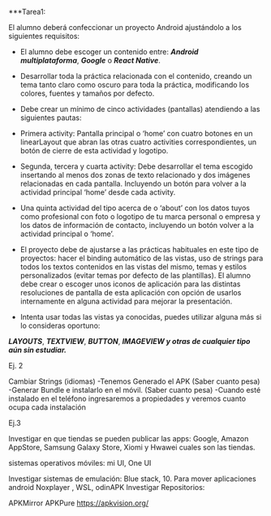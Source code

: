 ***Tarea1:
  
El alumno deberá confeccionar un proyecto Android ajustándolo a los siguientes requisitos:

- El alumno debe escoger un contenido entre: _**Android multiplataforma**_, _**Google**_ o _**React Native**_.
    

- Desarrollar toda la práctica relacionada con el contenido, creando un tema tanto claro como oscuro para toda la práctica, modificando los colores, fuentes y tamaños por defecto.
    

- Debe crear un mínimo de cinco actividades (pantallas) atendiendo a las siguientes pautas:
    

- Primera activity: Pantalla principal o ‘home’ con cuatro botones en un linearLayout que abran las otras cuatro activities correspondientes, un botón de cierre de esta actividad y logotipo.
    
- Segunda, tercera y cuarta activity: Debe desarrollar el tema escogido insertando al menos dos zonas de texto relacionado y dos imágenes relacionadas en cada pantalla. Incluyendo un botón para volver a la actividad principal ‘home’ desde cada activity.
    
- Una quinta actividad del tipo acerca de o ‘about’ con los datos tuyos como profesional con foto o logotipo de tu marca personal o empresa y los datos de información de contacto, incluyendo un botón volver a la actividad principal o ‘home’.
    

- El proyecto debe de ajustarse a las prácticas habituales en este tipo de proyectos: hacer el binding automático de las vistas, uso de strings para todos los textos contenidos en las vistas del mismo, temas y estilos personalizados (evitar temas por defecto de las plantillas). El alumno debe crear o escoger unos iconos de aplicación para las distintas resoluciones de pantalla de esta aplicación con opción de usarlos internamente en alguna actividad para mejorar la presentación.
    

- Intenta usar todas las vistas ya conocidas, puedes utilizar alguna más si lo consideras oportuno:
    

_**LAYOUTS**_, _**TEXTVIEW**_, _**BUTTON**_, _**IMAGEVIEW y otras de cualquier tipo aún sin estudiar.**_

Ej. 2 

Cambiar Strings (idiomas)
-Tenemos Generado el APK (Saber cuanto pesa)
-Generar Bundle e instalarlo en el móvil. (Saber cuanto pesa)
-Cuando esté instalado en el teléfono ingresaremos a propiedades y veremos cuanto ocupa cada instalación

Ej.3

Investigar en que tiendas se pueden publicar las apps:  Google, Amazon AppStore, Samsung Galaxy Store, Xiomi y Hwawei cuales son las tiendas.

sistemas operativos móviles: mi UI, One UI

Investigar  sistemas de emulación: Blue stack, 10. Para mover aplicaciones android 
Noxplayer , WSL, odinAPK
Investigar Repositorios: 

APKMirror
APKPure
https://apkvision.org/